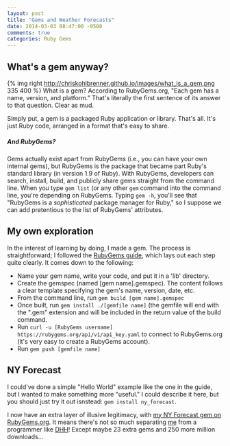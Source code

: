 ```yaml
---
layout: post
title: "Gems and Weather Forecasts"
date: 2014-03-03 08:47:00 -0500
comments: true
categories: Ruby Gems
---
```

<h2>What's a gem anyway?</h2>

{% img right http://chriskohlbrenner.github.io/images/what_is_a_gem.png 335 400 %}
What is a gem? According to RubyGems.org, "Each gem has a name, version, and platform." That's literally the first sentence of its answer to that question. Clear as mud.

Simply put, a gem is a packaged Ruby application or library. That's all. It's just Ruby code, arranged in a format that's easy to share.

<h5>And RubyGems?</h5>
Gems actually exist apart from RubyGems (i.e., you can have your own internal gems), but RubyGems is the package that became part Ruby's standard library (in version 1.9 of Ruby). With RubyGems, developers can search, install, build, and publicly share gems straight from the command line. When you type <code>gem list</code> (or any other <code>gem</code> command into the command line, you're depending on RubyGems. Typing <code>gem -h</code>, you'll see that "RubyGems is a <i>sophisticated</i> package manager for Ruby," so I suppose we can add pretentious to the list of RubyGems' attributes.

<h2>My own exploration</h2>
In the interest of learning by doing, I made a gem. The process is straightforward; I followed the <a href="http://guides.rubygems.org/make-your-own-gem/">RubyGems guide</a>, which lays out each step quite clearly. It comes down to the following:
<ul>
  <li>Name your gem name, write your code, and put it in a 'lib' directory.</li>
  <li>Create the gemspec (named [gem name].gemspec). The content follows a clear template specifying the gem's name, version, date, etc.</li>
  <li>From the command line, run <code>gem build [gem name].gemspec</code></li>
  <li>Once built, run <code>gem install ./[gemfile name]</code> (the gemfile will end with the ".gem" extension and will be included in the return value of the build command.</li>
  <li>Run <code>curl -u [RubyGems username] https://rubygems.org/api/v1/api_key.yaml</code> to connect to RubyGems.org (it's very easy to create a RubyGems account).</li>
  <li>Run <code>gem push [gemfile name]</code></li>
</ul>

<h2>NY Forecast</h2>
I could've done a simple "Hello World" example like the one in the guide, but I wanted to make something more "useful." I could describe it here, but you should just try it out isnstead: <code>gem install ny_forecast</code>.

I now have an extra layer of illusive legitimacy, with <a href="https://rubygems.org/gems/ny_forecast">my NY Forecast gem on RubyGems.org</a>. It means there's not so much separating <a href="https://rubygems.org/profiles/chriskohlbrenner">me</a> from a programmer like <a href="https://rubygems.org/profiles/webster132">DHH</a>! Except maybe 23 extra gems and 250 more million downloads...
